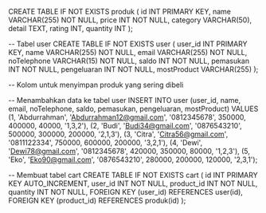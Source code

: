 CREATE TABLE IF NOT EXISTS produk (
    id INT PRIMARY KEY,
    name VARCHAR(255) NOT NULL,
    price INT NOT NULL,
    category VARCHAR(50),
    detail TEXT,
    rating INT,
    quantity INT
);

-- Tabel user
CREATE TABLE IF NOT EXISTS user (
    user_id INT PRIMARY KEY,
    name VARCHAR(255) NOT NULL,
    email VARCHAR(255) NOT NULL,
    noTelephone VARCHAR(15) NOT NULL,
    saldo INT NOT NULL,
    pemasukan INT NOT NULL,
    pengeluaran INT NOT NULL,
    mostProduct VARCHAR(255) 
);

-- Kolom untuk menyimpan produk yang sering dibeli

-- Menambahkan data ke tabel user
INSERT INTO user (user_id, name, email, noTelephone, saldo, pemasukan, pengeluaran, mostProduct)
VALUES (1, 'Abdurrahman', 'Abdurrahman12@gmail.com', '0812345678', 350000, 400000, 40000, '1,3,2'),
(2, 'Budi', 'Budi34@gmail.com', '0876543210', 500000, 300000, 200000, '2,1,3'),
(3, 'Citra', 'Citra56@gmail.com', '0811122334', 750000, 600000, 200000, '3,2,1'),
(4, 'Dewi', 'Dewi78@gmail.com', '0812345678', 420000, 350000, 80000, '1,2,3'),
(5, 'Eko', 'Eko90@gmail.com', '0876543210', 280000, 200000, 120000, '2,3,1');

-- Membuat tabel cart
CREATE TABLE IF NOT EXISTS cart (
    id INT PRIMARY KEY AUTO_INCREMENT,
    user_id INT NOT NULL,
    product_id INT NOT NULL,
    quantity INT NOT NULL,
    FOREIGN KEY (user_id) REFERENCES user(id),
    FOREIGN KEY (product_id) REFERENCES produk(id)
);
